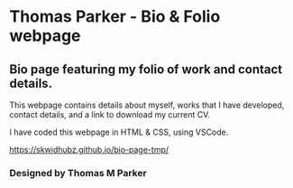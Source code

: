 # Thomas Parker - Bio & Folio webpage


## Bio page featuring my folio of work and contact details.

This webpage contains details about myself, works that I have developed, contact details, and a link to download my current CV.

I have coded this webpage in HTML & CSS, using VSCode.

https://skwidhubz.github.io/bio-page-tmp/

### Designed by Thomas M Parker

